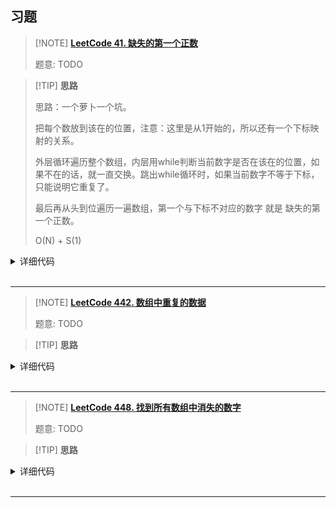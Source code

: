 ## 习题

> [!NOTE] **[LeetCode 41. 缺失的第一个正数](https://leetcode-cn.com/problems/first-missing-positive/)**
> 
> 题意: TODO

> [!TIP] **思路**
> 
> 思路：一个萝卜一个坑。
> 
> 把每个数放到该在的位置，注意：这里是从1开始的，所以还有一个下标映射的关系。
> 
> 外层循环遍历整个数组，内层用while判断当前数字是否在该在的位置，如果不在的话，就一直交换。跳出while循环时，如果当前数字不等于下标，只能说明它重复了。
> 
> 最后再从头到位遍历一遍数组，第一个与下标不对应的数字 就是 缺失的第一个正数。
> 
> O(N) + S(1)


<details>
<summary>详细代码</summary>
<!-- tabs:start -->

##### **C++**

```cpp
class Solution {
public:
    int firstMissingPositive(vector<int>& nums) {
        int n = nums.size();
        for (int i = 0; i < n; ++ i )
            while (nums[i] > 0 && nums[i] <= n && nums[nums[i] - 1] != nums[i])
                swap(nums[nums[i] - 1], nums[i]);
        for (int i = 0; i < n; ++ i )
            if(nums[i] != i + 1) return i + 1;
        return n + 1;
    }
};
```

##### **Python**

```python
class Solution:
    def firstMissingPositive(self, nums: List[int]) -> int:
        n = len(nums)
        for i in range(n):
            while 0 <= nums[i]-1 < n and nums[nums[i]-1] != nums[i]:
                # tmp = nums[i] - 1
                # nums[i], nums[tmp] = nums[tmp], nums[i]
                nums[nums[i]-1], nums[i] = nums[i], nums[nums[i]-1]
            # 不能在跳出while循环就直接判断，这个和“寻找重复数字”不一样的点在于，当前值不在该在的位置的时候，确实可以判断这就是个重复数字。但是不能判断它为 缺失的第一个正数，因为可能有比当前数更小的数还在后面没有被处理。
            # if nums[i] != i+1:
            #     return i + 1
        for i in range(n):
            if nums[i] != i+1:
                return i + 1
        return n + 1
```

<!-- tabs:end -->
</details>

<br>

* * *

> [!NOTE] **[LeetCode 442. 数组中重复的数据](https://leetcode-cn.com/problems/find-all-duplicates-in-an-array/)**
> 
> 题意: TODO

> [!TIP] **思路**
> 
> 

<details>
<summary>详细代码</summary>
<!-- tabs:start -->

##### **C++**

```cpp
// 标准写法
class Solution {
public:
    vector<int> findDuplicates(vector<int>& nums) {
        int n = nums.size();
        for (int i = 0; i < n; ++ i )
            while (nums[i] >= 1 && nums[i] <= n && nums[nums[i] - 1] != nums[i])
                swap(nums[nums[i] - 1], nums[i]);
        vector<int> res;
        for (int i = 0; i < n; ++ i )
            if (nums[i] != i + 1)
                res.push_back(nums[i]);
        return res;
    }
};
```

##### **C++ 不带修改**

```cpp
class Solution {
public:
    int duplicateInArray(vector<int>& nums) {
        int l = 1, r = nums.size() - 1;
        while (l < r) {
            int m = l + r >> 1;
            
            int s = 0;
            for (auto v : nums)
                if (v >= l && v <= m)
                    ++ s ;
            
            if (s > m - l + 1)
                r = m;
            else
                l = m + 1;
        }
        return l;
    }
};
```

##### **C++ yxc trick**

```cpp
class Solution {
public:
    vector<int> findDuplicates(vector<int>& nums) {
        vector<int> res;
        for (auto x: nums) {
            int p = abs(x) - 1;
            nums[p] *= -1;
            if (nums[p] > 0) res.push_back(abs(x));
        }
        return res;
    }
};
```

##### **Python**

```python
# 一个萝卜一个坑。
# 最后遍历整理完的数组的时候，当前数 不等于 下标的，那就是重复的数字
# O(N) + S(1)

class Solution:
    def findDuplicates(self, nums: List[int]) -> List[int]:
        n = len(nums)
        res = []
        for i in range(n):
            while nums[i] != nums[nums[i]-1]:
                nums[nums[i]-1], nums[i] = nums[i], nums[nums[i]-1]
        for i in range(n):
            if nums[i] != i+1:
                res.append(nums[i])
        return res
```

<!-- tabs:end -->
</details>

<br>

* * *

> [!NOTE] **[LeetCode 448. 找到所有数组中消失的数字](https://leetcode-cn.com/problems/find-all-numbers-disappeared-in-an-array/)**
> 
> 题意: TODO

> [!TIP] **思路**
> 
> 

<details>
<summary>详细代码</summary>
<!-- tabs:start -->

##### **C++**

```cpp
// 标准写法
class Solution {
public:
    vector<int> findDisappearedNumbers(vector<int>& nums) {
        int n = nums.size();
        for (int i = 0; i < n; ++ i )
            while (nums[i] >= 1 && nums[i] <= n && nums[nums[i] - 1] != nums[i])
                swap(nums[nums[i] - 1], nums[i]);
        vector<int> res;
        for (int i = 0; i < n; ++ i )
            if (nums[i] != i + 1)
                res.push_back(i + 1);
        return res;
    }
};
```

##### **C++ yxc trick**

```cpp
class Solution {
public:
    vector<int> findDisappearedNumbers(vector<int>& nums) {
        int n = nums.size();
        vector<int> res;
        for (auto x : nums) {
            x = abs(x);
            if (nums[x - 1] > 0) nums[x - 1] *= -1;
        }
        for (int i = 0; i < n; ++ i )
            if (nums[i] > 0) res.push_back(i + 1);
        return res;
    }

    vector<int> findDisappearedNumbers_2(vector<int>& nums) {
        int n = nums.size();
        vector<int> res;
        for (int i = 0; i < n; ++ i )
            while (nums[nums[i] - 1] != nums[i]) swap(nums[nums[i] - 1], nums[i]); 
        for (int i = 0; i < n; ++ i ) if (nums[i] != i + 1) res.push_back(i + 1);
        return res;
    }
};
```

##### **Python**

```python
# 一个萝卜一个坑
# 消失的数字是 整理完数组后，不相等的数字的【下标+1】

class Solution:
    def findDisappearedNumbers(self, nums: List[int]) -> List[int]:
        n = len(nums)
        res = []
        for i in range(n):
            while nums[nums[i]-1] != nums[i]:
                nums[nums[i]-1], nums[i] = nums[i], nums[nums[i]-1]
        for i in range(n):
            if nums[i] != i+1:
                res.append(i+1)
        return res
```

<!-- tabs:end -->
</details>

<br>

* * *
